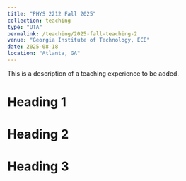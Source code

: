 ```yaml
---
title: "PHYS 2212 Fall 2025"
collection: teaching
type: "UTA"
permalink: /teaching/2025-fall-teaching-2
venue: "Georgia Institute of Technology, ECE"
date: 2025-08-18
location: "Atlanta, GA"
---
```


This is a description of a teaching experience to be added.

Heading 1
======

Heading 2
======

Heading 3
======